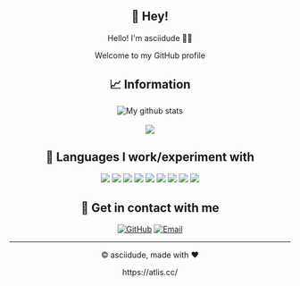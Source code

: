 <div align="center">
  <h2>👋 Hey!</h2>
  Hello! I'm asciidude 🙋‍♂️
  
  Welcome to my GitHub profile

  ## 📈 Information
  <img align="center" src="https://github-readme-streak-stats.herokuapp.com?user=asciidude&theme=vue-dark&hide_border=true&date_format=M%20j%5B%2C%20Y%5D" alt="My github stats" />
  <br><br>
  <img align="center" src="https://github-readme-stats.vercel.app/api/top-langs/?username=asciidude&layout=compact&theme=cobalt&hide_border=true" />

  ## 👀 Languages I work/experiment with
  <p>
    <img src="https://img.shields.io/badge/Python-3776AB?style=for-the-badge&logo=python&logoColor=white" />
    <img src="https://img.shields.io/badge/HTML5-E34F26?style=for-the-badge&logo=html5&logoColor=white" />
    <img src="https://img.shields.io/badge/CSS3-1572B6?style=for-the-badge&logo=css3&logoColor=white" />
    <img src="https://img.shields.io/badge/JavaScript-323330?style=for-the-badge&logo=javascript&logoColor=F7DF1E" />
    <img src="https://img.shields.io/badge/TypeScript-007ACC?style=for-the-badge&logo=typescript&logoColor=white" />
    <img src="https://img.shields.io/badge/C-00599C?style=for-the-badge&logo=c&logoColor=white" />
    <img src="https://img.shields.io/badge/C%23-239120?style=for-the-badge&logo=c-sharp&logoColor=white" />
    <img src="https://img.shields.io/badge/Go-54ACFF?style=for-the-badge&logo=go&logoColor=white" />
    <img src="https://img.shields.io/badge/Rust-C30010?style=for-the-badge&logo=go&logoColor=white" />
  </p>
  
  ## 💬 Get in contact with me
  [<img alt="GitHub" src="https://img.shields.io/badge/GitHub-%2312100E.svg?&style=for-the-badge&logo=Github&logoColor=white&labelColor=black" />](https://github.com/asciidude)
  [<img alt="Email" src="https://img.shields.io/badge/Email%20Me-%2312100E.svg?&style=for-the-badge&logo=Gmail&logoColor=red&labelColor=white" />](mailto://asciidude0@gmail.com)
  
  ---
  <p align="center">© asciidude, made with ❤️</p>
  <p align="center">https://atlis.cc/</p>
</div>
